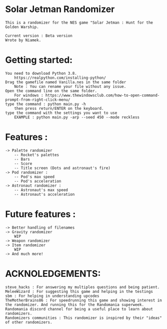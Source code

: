 # Solar Jetman Randomizer
    This is a randomizer for the NES game "Solar Jetman : Hunt for the Golden Warship.

    Current version : Beta version
    Wrote by Niamek.

# Getting started:
    You need to download Python 3.8.
        https://realpython.com/installing-python/
    Drag the gamefile named Vanilla.nes in the same folder
        Note : You can rename your file without any issue.
    Open the command line on the same folder.
        For windows : https://www.thewindowsclub.com/how-to-open-command-prompt-from-right-click-menu/
    type the command : python main.py -h
        then press return/ENTER on the keyboard.
    type the command with the settings you want to use
        EXAMPLE : python main.py -arp --seed 450 --mode reckless

# Features :
    -> Palette randomizer
        -- Rocket's palettes
        -- Bars
        -- Score
        -- Title screen (Dots and astronaut's fire)
    -> Pod randomizer :
        -- Pod's max speed
        -- Pod's acceleration
    -> Astronaut randomizer :
        -- Astronaut's max speed
        -- Astronaut's acceleration


# Future features :
    -> Better handling of filenames
    -> Gravity randomizer
        WIP
    -> Weapon randomizer
    -> Item randomizer
        WIP
    -> And much more!





# ACKNOLEDGEMENTS:
    steve_hacks : For answering my multiples questions and being patient.
    MeleeWizard : For suggesting this game and helping in the testings
    sbm : For helping in understanding upcodes
    TheMotherBrains86 : For speedrunning this game and showing interest in the randomizer. And running this for the Randomania superweek.
    Randomania discord channel for being a useful place to learn about randomizers.
    Randomizers communities : This randomizer is inspired by their "ideas" of other randomizers.